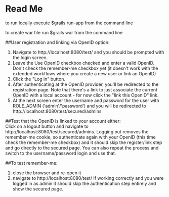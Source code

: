 # Read Me
to run locally execute $grails run-app from the command line

to create war file run $grails war from the command line

##User registration and linking via OpenID option:
1. Navigate to http://localhost:8080/test/ and you should be prompted with the login screen.
2. Leave the Use OpenID checkbox checked and enter a valid OpenID. Don't check the remember-me checkbox yet (it doesn't work with the extended workflows where you create a new user or link an OpenID)
3. Click the "Log in" button.
4. After authenticating at the OpenID provider, you'll be redirected to the registration page. Note that there's a link to just associate the current OpenID with a local account - for now click the "link this OpenID" link.
5. At the next screen enter the username and password for the user with ROLE_ADMIN ('admin'/'password') and you will be redirected to http://localhost:8080/test/secured/admins </br>

##Test that the OpenID is linked to your account either: </br>
Click on a logout button and navigate to http://localhost:8080/test/secured/admins. Logging out removes the remember-me cookie, so authenticate again with your OpenID (this time check the remember-me checkbox) and it should skip the register/link step and go directly to the secured page. You can also repeat the process and switch to the username/password login and use that.


##To test remember-me:
1. close the browser and re-open it
2. navigate to http://localhost:8080/test/
If working correctly and you were logged in as admin it should skip the authentication step entirely and show the secured page.
